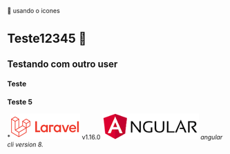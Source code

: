 :rocket: usando o icones
# Teste12345 :horse:

## Testando com outro user

### Teste 

### Teste 5

*![laravel](/README/laravel.png) v1.16.0
*![laravel](/README/angular.png) angular cli version 8.*


